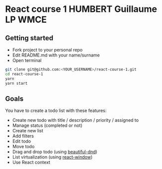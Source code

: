 # React course 1 HUMBERT Guillaume LP WMCE
## Getting started

- Fork project to your personal repo
- Edit README.md with your name/surname
- Open terminal

```sh
git clone git@github.com:<YOUR_USERNAME>/react-course-1.git
cd react-course-1
yarn
yarn start
```

## Goals

You have to create a todo list with these features:
- Create new todo with title / description / priority / assigned to
- Manage status (completed or not)
- Create new list
- Add filters
- Edit todo
- Move todo
- Drag and drop todo (using [beautiful-dnd](https://github.com/atlassian/react-beautiful-dnd))
- List virtualization (using [react-window](https://github.com/bvaughn/react-window))
- Use React context

